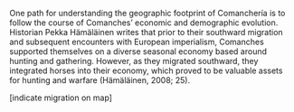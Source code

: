 
One path for understanding the geographic footprint of Comanchería is to follow the course of Comanches’ economic and demographic evolution. Historian Pekka Hämäläinen writes that prior to their southward migration and subsequent encounters with European imperialism, Comanches supported themselves on a diverse seasonal economy based around hunting and gathering. However, as they migrated southward, they integrated horses into their economy, which proved to be valuable assets for hunting and warfare (Hämäläinen, 2008; 25).

[indicate migration on map]

